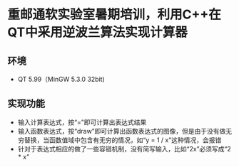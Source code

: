 # 重邮通软实验室暑期培训，利用C++在QT中采用逆波兰算法实现计算器
## 环境
- QT 5.99（MinGW 5.3.0 32bit)

## 实现功能
- 输入计算表达式，按“=”即可计算出表达式结果
- 输入函数表达式，按“draw”即可计算出函数表达式的图像，但是由于没有做无穷替换，当函数值域中包含有无穷的情况，如“y = 1 / x”这种情况，会报错
- 针对于表达式相应的做了一些容错机制，没有简写输入，比如“2x”必须写成“2 * x”

